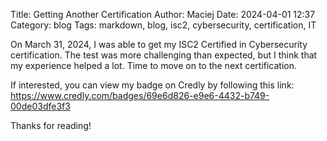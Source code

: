 Title: Getting Another Certification
Author: Maciej
Date: 2024-04-01 12:37
Category: blog
Tags: markdown, blog, isc2, cybersecurity, certification, IT


On March 31, 2024, I was able to get my ISC2 Certified in Cybersecurity certification. The test was more challenging 
than expected, but I think that my experience helped a lot. Time to move on to the next certification. 

If interested, you can view my badge on Credly by following this link: https://www.credly.com/badges/69e6d826-e9e6-4432-b749-00de03dfe3f3

Thanks for reading!